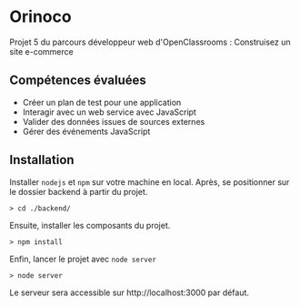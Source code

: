 # Orinoco
Projet 5 du parcours développeur web d'OpenClassrooms : Construisez un site e-commerce

## Compétences évaluées
- Créer un plan de test pour une application
- Interagir avec un web service avec JavaScript
- Valider des données issues de sources externes
- Gérer des événements JavaScript

## Installation
Installer `nodejs` et `npm` sur votre machine en local. Après, se positionner sur le dossier backend à partir du projet.
```
> cd ./backend/
```
Ensuite, installer les composants du projet.
```
> npm install
```
Enfin, lancer le projet avec `node server`
```
> node server
```
Le serveur sera accessible sur http://localhost:3000 par défaut.
